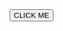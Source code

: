 <div id="header" align="center">
  <button onclick='showimg()'> CLICK ME </button>
  <p id='word' style='font-size: 40; '></p>
</div>
<script>
    function showimg(){
      document.getElementById("word").innerHTML = "HeckA JM7";
    }
</script>
